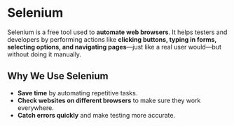 # **Selenium**

Selenium is a free tool used to **automate web browsers**. It helps testers and developers by performing actions like **clicking buttons, typing in forms, selecting options, and navigating pages**—just like a real user would—but without doing it manually.

## **Why We Use Selenium**

- **Save time** by automating repetitive tasks.  
- **Check websites on different browsers** to make sure they work everywhere.  
- **Catch errors quickly** and make testing more accurate.
